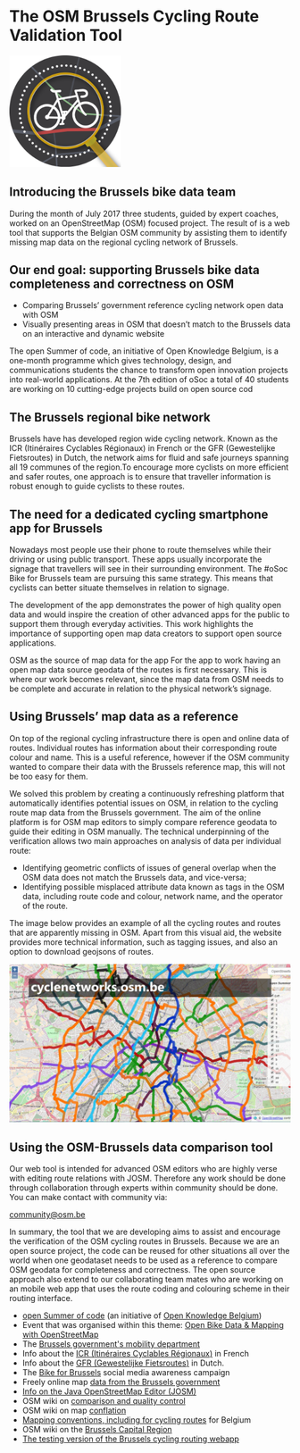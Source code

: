 # The OSM Brussels Cycling Route Validation Tool
<img src="/images/bikeaway%20data%20logo.png" width="200">

## Introducing the Brussels bike data team
During the month of July 2017 three students, guided by expert coaches, worked on an OpenStreetMap (OSM) focused project. The result of is a web tool that supports the Belgian OSM community by assisting them to identify missing map data on the regional cycling network of Brussels. 

## Our end goal: supporting Brussels bike data completeness and correctness on OSM 

- Comparing Brussels’ government reference cycling network open data with OSM
- Visually presenting areas in OSM that doesn’t match to the Brussels data on an interactive and dynamic website

The open Summer of code, an initiative of Open Knowledge Belgium, is a one-month programme which gives technology, design, and communications students the chance to transform open innovation projects into real-world applications. At the 7th edition of oSoc a total of 40 students are working on 10 cutting-edge projects build on open source cod

## The Brussels regional bike network
Brussels have has developed region wide cycling network. Known as the ICR (Itinéraires Cyclables Régionaux) in French or the GFR (Gewestelijke Fietsroutes) in Dutch, the network aims for fluid and safe journeys spanning all 19 communes of the region.To encourage more cyclists on more efficient and safer routes, one approach is to ensure that traveller information is robust enough to guide cyclists to these routes. 

## The need for a dedicated cycling smartphone app for Brussels
Nowadays most people use their phone to route themselves while their driving or using public transport. These apps usually incorporate the signage that travellers will see in their surrounding environment. The #oSoc Bike for Brussels team are pursuing this same strategy. This means that cyclists can better situate themselves in relation to signage.

The development of the app demonstrates the power of high quality open data and would inspire the creation of other advanced apps for the public to support them through everyday activities. This work highlights the importance of supporting open map data creators to support open source applications. 

OSM as the source of map data for the app
For the app to work having an open map data source geodata of the routes is first necessary. This is where our work becomes relevant, since the map data from OSM needs to be complete and accurate in relation to the physical network’s signage.


## Using Brussels’ map data as a reference
On top of the regional cycling infrastructure there is open and online data of routes. Individual routes has information about their corresponding route colour and name. This is a useful reference, however if the OSM community wanted to compare their data with the Brussels reference map, this will not be too easy for them. 

We solved this problem by creating a continuously refreshing platform that automatically identifies potential issues on OSM, in relation to the cycling route map data from the Brussels government. The aim of the online platform is for OSM map editors to simply compare reference geodata to guide their editing in OSM manually.  The technical underpinning of the verification allows two main approaches on analysis of data per individual route:

- Identifying geometric conflicts of issues of general overlap when the OSM data does not match the Brussels data, and vice-versa;
- Identifying possible misplaced attribute data known as tags in the OSM data, including route code and colour, network name, and the operator of the route.

The image below provides an example of all the cycling routes and routes that are apparently missing in OSM. Apart from this visual aid, the website provides more technical information, such as tagging issues, and also an option to download geojsons of routes.  
 
<img src="/images/osm%20brussels%20data%20comparsion.gif?raw=true">

## Using the OSM-Brussels data comparison tool 
Our web tool is intended for advanced OSM editors who are highly verse with editing route relations with JOSM. Therefore any work should be done through collaboration through experts within community should be done. You can make contact with community via:

   community@osm.be

In summary, the tool that we are developing aims to assist and encourage the verification of the OSM cycling routes in Brussels. Because we are an open source project, the code can be reused for other situations all over the world when one geodataset needs to be used as a reference to compare OSM geodata for completeness and correctness. The open source approach also extend to our collaborating team mates who are working on an mobile web app that uses the route coding and colouring scheme in their routing interface. 

<ul class="c6 lst-kix_buz7ieprufm0-0 start"><li class="c4"><span class="c2"><a class="c1" href="https://www.google.com/url?q=http://2017.summerofcode.be/&amp;sa=D&amp;ust=1500904133009000&amp;usg=AFQjCNF-lcUz5RP0OHVXh-FmC1oAEEoP_Q">open Summer of code</a></span><span>&nbsp;(an initiative of </span><span class="c2"><a class="c1" href="https://www.google.com/url?q=https://www.openknowledge.be/&amp;sa=D&amp;ust=1500904133009000&amp;usg=AFQjCNFGTy-YgCEz2fvkhVTesUWCFVlOEQ">Open Knowledge Belgium</a></span><span>)</span></li><li class="c4"><span>Event that was organised within this theme: </span><span class="c2"><a class="c1" href="https://www.google.com/url?q=https://www.eventbrite.com/e/open-bike-data-mapping-with-openstreetmap-registration-34806438996&amp;sa=D&amp;ust=1500904133010000&amp;usg=AFQjCNGW9Tnn-wG4oKKt4GaDWO5bHTLp7g">Open Bike Data &amp; Mapping with OpenStreetMap</a></span></li><li class="c4"><span>The </span><span class="c2"><a class="c1" href="https://www.google.com/url?q=http://mobility.brussels/&amp;sa=D&amp;ust=1500904133011000&amp;usg=AFQjCNFCW4BJz2UuAde4w5zmrR9p2FCgGA">Brussels government's mobility department</a></span></li><li class="c4"><span>Info about the </span><span class="c2"><a class="c1" href="https://www.google.com/url?q=http://www.bruxellesmobilite.irisnet.be/articles/velo/itineraires-cyclables&amp;sa=D&amp;ust=1500904133011000&amp;usg=AFQjCNHWiiX3d2KJUvkhh8BIEeLD0h3b2Q">ICR (</a></span><span class="c2 c8"><a class="c1" href="https://www.google.com/url?q=http://www.bruxellesmobilite.irisnet.be/articles/velo/itineraires-cyclables&amp;sa=D&amp;ust=1500904133011000&amp;usg=AFQjCNHWiiX3d2KJUvkhh8BIEeLD0h3b2Q">Itinéraires Cyclables Régionaux</a></span><span class="c2"><a class="c1" href="https://www.google.com/url?q=http://www.bruxellesmobilite.irisnet.be/articles/velo/itineraires-cyclables&amp;sa=D&amp;ust=1500904133012000&amp;usg=AFQjCNEGwPW_g2sGH0dcDOtEDA08oOCVcg">)</a></span><span class="c0">&nbsp;in French </span></li><li class="c4"><span>Info about the </span><span class="c2"><a class="c1" href="https://www.google.com/url?q=http://www.mobielbrussel.irisnet.be/articles/fiets/fietsroutes&amp;sa=D&amp;ust=1500904133012000&amp;usg=AFQjCNGe34AmLDqxMGW5qblgg3ADXPqK0w">GFR (</a></span><span class="c2 c8"><a class="c1" href="https://www.google.com/url?q=http://www.mobielbrussel.irisnet.be/articles/fiets/fietsroutes&amp;sa=D&amp;ust=1500904133012000&amp;usg=AFQjCNGe34AmLDqxMGW5qblgg3ADXPqK0w">Gewestelijke Fietsroutes</a></span><span class="c2"><a class="c1" href="https://www.google.com/url?q=http://www.mobielbrussel.irisnet.be/articles/fiets/fietsroutes&amp;sa=D&amp;ust=1500904133013000&amp;usg=AFQjCNH0gxsniW6DH9V3F1DSUHvsWH409g">)</a></span><span class="c0">&nbsp;in Dutch. </span></li><li class="c4"><span>The </span><span class="c2"><a class="c1" href="https://www.google.com/url?q=http://bike.brussels/&amp;sa=D&amp;ust=1500904133013000&amp;usg=AFQjCNEU-fpPKW9qRmYRS6R103vOml-xLw">Bike for Brussels</a></span><span class="c0">&nbsp;social media awareness campaign</span></li><li class="c4"><span>Freely online map </span><span class="c2"><a class="c1" href="https://www.google.com/url?q=http://data-mobility.brussels/mobigis/nl/&amp;sa=D&amp;ust=1500904133013000&amp;usg=AFQjCNEId0EcvhhhF9yK2nlg1q-9dY0RcQ">data from the Brussels government</a></span></li><li class="c4"><span class="c2"><a class="c1" href="https://www.google.com/url?q=https://josm.openstreetmap.de/&amp;sa=D&amp;ust=1500904133014000&amp;usg=AFQjCNHCBHpa6UFDcuVolsvEsh15n4gm0Q">Info on the Java OpenStreetMap Editor (JOSM)</a></span></li><li class="c4"><span>OSM wiki on </span><span class="c2"><a class="c1" href="https://www.google.com/url?q=http://wiki.openstreetmap.org/wiki/Comparing_OSM_with_other_datasets&amp;sa=D&amp;ust=1500904133014000&amp;usg=AFQjCNGT6HbYODepvPmYPgOY2TC3pGZWfQ">comparison and quality control</a></span><span class="c0">&nbsp;</span></li><li class="c4"><span>OSM wiki on map </span><span class="c2"><a class="c1" href="https://www.google.com/url?q=http://wiki.openstreetmap.org/wiki/Conflation&amp;sa=D&amp;ust=1500904133014000&amp;usg=AFQjCNGhiRSVGYimWBBYjwPSbC6fOvuq6w">conflation</a></span></li><li class="c4"><span class="c2"><a class="c1" href="https://www.google.com/url?q=http://wiki.openstreetmap.org/wiki/WikiProject_Belgium/Conventions/Cycle_Routes&amp;sa=D&amp;ust=1500904133015000&amp;usg=AFQjCNFk0oTP_k3bPnYWAdLEDcoMDw5WwQ">Mapping conventions, including for cycling routes</a></span><span class="c0">&nbsp;for Belgium </span></li><li class="c4"><span>OSM wiki on the </span><span class="c2"><a class="c1" href="https://www.google.com/url?q=http://wiki.openstreetmap.org/wiki/WikiProject_Belgium/Cycle_Routes%23Itin.C3.A9raires_Cyclables_R.C3.A9gionaux_-_Gewestelijke_Fietsroute&amp;sa=D&amp;ust=1500904133015000&amp;usg=AFQjCNHm6OlpB9RjaefPe1_XV1XNoTkYkQ">Brussels Capital Region</a></span></li><li class="c4"><span class="c2"><a class="c1" href="https://www.google.com/url?q=https://osoc17.github.io/rideaway-frontend/&amp;sa=D&amp;ust=1500904133016000&amp;usg=AFQjCNGcWh971nwWPl-b_tTcScej5Mna6g">The testing version of the Brussels cycling routing webapp</a></span><span class="c0">&nbsp;</span></li></ul>

